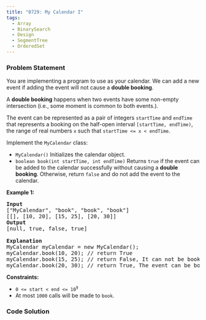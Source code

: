 ```yaml
---
title: "0729: My Calendar I"
tags:
  - Array
  - BinarySearch
  - Design
  - SegmentTree
  - OrderedSet
---
```

### Problem Statement

<p>You are implementing a program to use as your calendar. We can add a new event if adding the event will not cause a <strong>double booking</strong>.</p>

<p>A <strong>double booking</strong> happens when two events have some non-empty intersection (i.e., some moment is common to both events.).</p>

<p>The event can be represented as a pair of integers <code>startTime</code> and <code>endTime</code> that represents a booking on the half-open interval <code>[startTime, endTime)</code>, the range of real numbers <code>x</code> such that <code>startTime &lt;= x &lt; endTime</code>.</p>

<p>Implement the <code>MyCalendar</code> class:</p>

<ul>
	<li><code>MyCalendar()</code> Initializes the calendar object.</li>
	<li><code>boolean book(int startTime, int endTime)</code> Returns <code>true</code> if the event can be added to the calendar successfully without causing a <strong>double booking</strong>. Otherwise, return <code>false</code> and do not add the event to the calendar.</li>
</ul>


<p><strong class="example">Example 1:</strong></p>

<pre>
<strong>Input</strong>
[&quot;MyCalendar&quot;, &quot;book&quot;, &quot;book&quot;, &quot;book&quot;]
[[], [10, 20], [15, 25], [20, 30]]
<strong>Output</strong>
[null, true, false, true]

<strong>Explanation</strong>
MyCalendar myCalendar = new MyCalendar();
myCalendar.book(10, 20); // return True
myCalendar.book(15, 25); // return False, It can not be booked because time 15 is already booked by another event.
myCalendar.book(20, 30); // return True, The event can be booked, as the first event takes every time less than 20, but not including 20.</pre>


<p><strong>Constraints:</strong></p>

<ul>
	<li><code>0 &lt;= start &lt; end &lt;= 10<sup>9</sup></code></li>
	<li>At most <code>1000</code> calls will be made to <code>book</code>.</li>
</ul>


### Code Solution

```python

```
